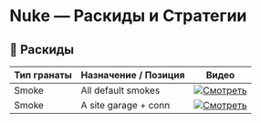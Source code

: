 # Nuke — Раскиды и Стратегии

## 🧨 Раскиды

| Тип гранаты | Назначение / Позиция         | Видео |
|-------------|------------------------------|-------|
| Smoke         | All default smokes              | [![Смотреть](https://img.youtube.com/vi/bJRZk9XTUHA/0.jpg)](https://www.youtube.com/watch?v=bJRZk9XTUHA&ab_channel=CSTactics) |
| Smoke         | A site garage + conn            | [![Смотреть](https://img.youtube.com/vi/jg6fmUbiZbw/0.jpg)](https://www.youtube.com/shorts/jg6fmUbiZbw) |

